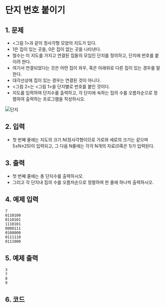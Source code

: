 # 단지 번호 붙이기 #

## 1. 문제
- <그림 1>과 같이 정사각형 모양의 지도가 있다.
- 1은 집이 있는 곳을, 0은 집이 없는 곳을 나타낸다.
- 철수는 이 지도를 가지고 연결된 집들의 모임인 단지를 정의하고, 단지에 번호를 붙이려 한다.
- 여기서 연결되었다는 것은 어떤 집이 좌우, 혹은 아래위로 다른 집이 있는 경우를 말한다.
- 대각선상에 집이 있는 경우는 연결된 것이 아니다.
- <그림 2>는 <그림 1>을 단지별로 번호를 붙인 것이다.
- 지도를 입력하여 단지수를 출력하고, 각 단지에 속하는 집의 수를 오름차순으로 정렬하여 출력하는 프로그램을 작성하시오.

![단지](https://user-images.githubusercontent.com/35207245/71095718-6b0b6d00-21f0-11ea-9f52-95e7888e671e.png)

## 2. 입력

- 첫 번째 줄에는 지도의 크기 N(정사각형이므로 가로와 세로의 크기는 같으며 5≤N≤25)이 입력되고, 그 다음 N줄에는 각각 N개의 자료(0혹은 1)가 입력된다.

## 3. 출력
- 첫 번째 줄에는 총 단지수를 출력하시오.
- 그리고 각 단지내 집의 수를 오름차순으로 정렬하여 한 줄에 하나씩 출력하시오.

## 4. 예제 입력
```
7
0110100
0110101
1110101
0000111
0100000
0111110
0111000
```

## 5. 예제 출력
```
3
7
8
9
```

## 6. 코드

```c++

```
